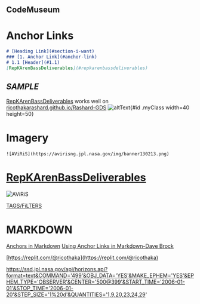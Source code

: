 
## CodeMuseum

# Anchor Links

```markdown
# [Heading Link](#section-i-want)
### [1. Anchor Link](#anchor-link)
# 1.1 [Header](#1.1)
[RepKArenBassDeliverables](#repkarenbassdeliverables)
```

## _SAMPLE_

[RepKArenBassDeliverables](#repkarenbassdeliverables) works well on [ricothakarashard.github.io/Rashard-GDS](https://ricothakarashard.github.io/Rashard-GDS#repkarenbassdeliverables)
![altText](myImage.png){#id .myClass width=40 height=50}
# Imagery 
```
![AViRiS](https://avirisng.jpl.nasa.gov/img/banner130213.png)
```
# [RepKArenBassDeliverables](https://x.com/RicoThaka/status/1885490358324519039)
![AViRiS](https://avirisng.jpl.nasa.gov/img/banner130213.png)

[TAGS/FiLTERS](https://jekyllrb.com/docs/liquid/tags/)
# MARKDOWN
[Anchors in Markdown](https://gist.github.com/asabaylus/3071099) [Using Anchor Links in Markdown-Dave Brock](https://www.daveabrock.com/2018/03/04/using-anchor-links-in-markdown/)

[https://replit.com/@ricothaka](https://replit.com/@ricothaka)

https://ssd.jpl.nasa.gov/api/horizons.api?format=text&COMMAND='499'&OBJ_DATA='YES'&MAKE_EPHEM='YES'&EPHEM_TYPE='OBSERVER'&CENTER='500@399'&START_TIME='2006-01-01'&STOP_TIME='2006-01-20'&STEP_SIZE='1%20d'&QUANTITIES='1,9,20,23,24,29'
